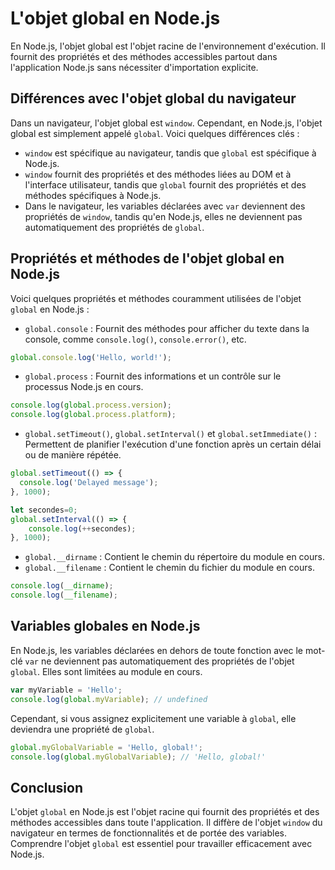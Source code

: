 # L'objet global en Node.js

En Node.js, l'objet global est l'objet racine de l'environnement d'exécution. Il fournit des propriétés et des méthodes accessibles partout dans l'application Node.js sans nécessiter d'importation explicite.

## Différences avec l'objet global du navigateur

Dans un navigateur, l'objet global est `window`. Cependant, en Node.js, l'objet global est simplement appelé `global`. Voici quelques différences clés :

- `window` est spécifique au navigateur, tandis que `global` est spécifique à Node.js.
- `window` fournit des propriétés et des méthodes liées au DOM et à l'interface utilisateur, tandis que `global` fournit des propriétés et des méthodes spécifiques à Node.js.
- Dans le navigateur, les variables déclarées avec `var` deviennent des propriétés de `window`, tandis qu'en Node.js, elles ne deviennent pas automatiquement des propriétés de `global`.

## Propriétés et méthodes de l'objet global en Node.js

Voici quelques propriétés et méthodes couramment utilisées de l'objet `global` en Node.js :

- `global.console` : Fournit des méthodes pour afficher du texte dans la console, comme `console.log()`, `console.error()`, etc.

```javascript
global.console.log('Hello, world!');
```

- `global.process` : Fournit des informations et un contrôle sur le processus Node.js en cours.

```javascript
console.log(global.process.version);
console.log(global.process.platform);
```

- `global.setTimeout()`, `global.setInterval()` et `global.setImmediate()` : Permettent de planifier l'exécution d'une fonction après un certain délai ou de manière répétée.

```javascript
global.setTimeout(() => {
  console.log('Delayed message');
}, 1000);
```

```javascript
let secondes=0;
global.setInterval(() => {
    console.log(++secondes);
}, 1000);
```

- `global.__dirname` : Contient le chemin du répertoire du module en cours.
- `global.__filename` : Contient le chemin du fichier du module en cours.

```javascript
console.log(__dirname);
console.log(__filename);
```

## Variables globales en Node.js

En Node.js, les variables déclarées en dehors de toute fonction avec le mot-clé `var` ne deviennent pas automatiquement des propriétés de l'objet `global`. Elles sont limitées au module en cours.

```javascript
var myVariable = 'Hello';
console.log(global.myVariable); // undefined
```

Cependant, si vous assignez explicitement une variable à `global`, elle deviendra une propriété de `global`.

```javascript
global.myGlobalVariable = 'Hello, global!';
console.log(global.myGlobalVariable); // 'Hello, global!'
```

## Conclusion

L'objet `global` en Node.js est l'objet racine qui fournit des propriétés et des méthodes accessibles dans toute l'application. Il diffère de l'objet `window` du navigateur en termes de fonctionnalités et de portée des variables. Comprendre l'objet `global` est essentiel pour travailler efficacement avec Node.js.